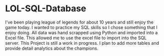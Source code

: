 # LOL-SQL-Database
I've been playing league of legends for about 10 years and still enjoy the game today. I wanted to practice my SQL skills so I chose something that I enjoy doing. All data was hand scrapped using Python and imported into a Excel file.
This allowed me to use the excel file to import into the SQL server.
This Project is still a work in progress. I plan to add more tables and provide detail analytics about the champions.
